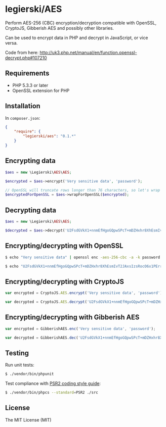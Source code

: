 # legierski/AES

Perform AES-256 (CBC) encryption/decryption compatible with OpenSSL, CryptoJS, Gibberish AES and possibly other libraries.

Can be used to encrypt data in PHP and decrypt in JavaScript, or vice versa.

Code from here: http://uk3.php.net/manual/en/function.openssl-decrypt.php#107210

## Requirements

- PHP 5.3.3 or later
- OpenSSL extension for PHP

## Installation

In `composer.json`:

``` json
{
    "require": {
        "legierski/aes": "0.1.*"
    }
}
```

## Encrypting data

``` php
$aes = new \Legierski\AES\AES;

$encrypted = $aes->encrypt('Very sensitive data', 'password');

// OpenSSL will truncate rows longer than 76 characters, so let's wrap our encrypted data
$encryptedForOpenSSL = $aes->wrapForOpenSSL($encrypted);
```

## Decrypting data

``` php
$aes = new \Legierski\AES\AES;

$decrypted = $aes->decrypt('U2FsdGVkX1+nnmEfHgoGQpwSPcT+mDZHxhr8XhEsmIvT2JAxsIzsRocO6x1PErrF', 'password');
```

## Encrypting/decrypting with OpenSSL

``` bash
$ echo "Very sensitive data" | openssl enc -aes-256-cbc -a -k password

$ echo "U2FsdGVkX1+nnmEfHgoGQpwSPcT+mDZHxhr8XhEsmIvT2JAxsIzsRocO6x1PErrF" | openssl enc -aes-256-cbc -a -d -k password
```

## Encrypting/decrypting with CryptoJS

``` js
var encrypted = CryptoJS.AES.encrypt('Very sensitive data', 'password').toString();

var decrypted = CryptoJS.AES.decrypt('U2FsdGVkX1+nnmEfHgoGQpwSPcT+mDZHxhr8XhEsmIvT2JAxsIzsRocO6x1PErrF', 'password').toString(CryptoJS.enc.Utf8);
```

## Encrypting/decrypting with Gibberish AES

``` js
var encrypted = GibberishAES.enc('Very sensitive data', 'password');

var decrypted = GibberishAES.dec('U2FsdGVkX1+nnmEfHgoGQpwSPcT+mDZHxhr8XhEsmIvT2JAxsIzsRocO6x1PErrF', 'password');
```

## Testing

Run unit tests:

``` bash
$ ./vendor/bin/phpunit
```

Test compliance with [PSR2 coding style guide](http://www.php-fig.org/psr/psr-2/):

``` bash
$ ./vendor/bin/phpcs --standard=PSR2 ./src
```

## License

The MIT License (MIT)
